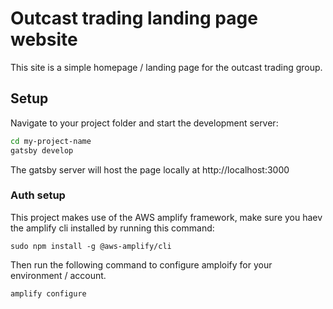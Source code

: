 # Outcast trading landing page website

This site is a simple homepage / landing page for the outcast trading group.


## Setup

Navigate to your project folder and start the development server:

```bash
cd my-project-name
gatsby develop
```

The gatsby server will host the page locally at http://localhost:3000

### Auth setup

This project makes use of the AWS amplify framework, make sure you haev the amplify cli installed by running this command:

```
sudo npm install -g @aws-amplify/cli
```

Then run the following command to configure amploify for your environment / account.

```
amplify configure
``` 
